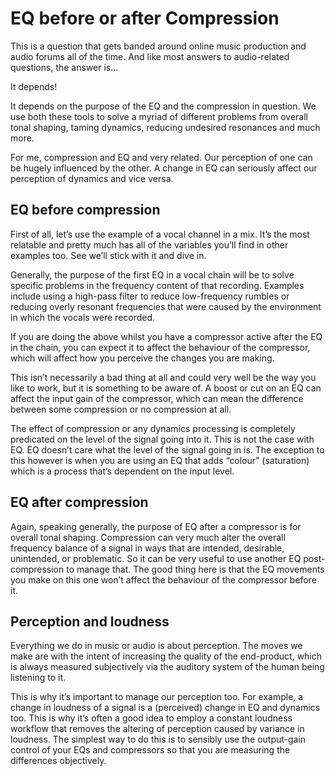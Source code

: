 # EQ before or after Compression



This is a question that gets banded around online music production and audio forums all of the time. And like most answers to audio-related questions, the answer is…

It depends!

It depends on the purpose of the EQ and the compression in question. We use both these tools to solve a myriad of different problems from overall tonal shaping, taming dynamics, reducing undesired resonances and much more.

For me, compression and EQ and very related. Our perception of one can be hugely influenced by the other. A change in EQ can seriously affect our perception of dynamics and vice versa.

EQ before compression
---------------------

First of all, let’s use the example of a vocal channel in a mix. It’s the most relatable and pretty much has all of the variables you’ll find in other examples too. See we’ll stick with it and dive in.

Generally, the purpose of the first EQ in a vocal chain will be to solve specific problems in the frequency content of that recording. Examples include using a high-pass filter to reduce low-frequency rumbles or reducing overly resonant frequencies that were caused by the environment in which the vocals were recorded.

If you are doing the above whilst you have a compressor active after the EQ in the chain, you can expect it to affect the behaviour of the compressor, which will affect how you perceive the changes you are making.

This isn’t necessarily a bad thing at all and could very well be the way you like to work, but it is something to be aware of. A boost or cut on an EQ can affect the input gain of the compressor, which can mean the difference between some compression or no compression at all.

The effect of compression or any dynamics processing is completely predicated on the level of the signal going into it. This is not the case with EQ. EQ doesn’t care what the level of the signal going in is. The exception to this however is when you are using an EQ that adds “colour” (saturation) which is a process that’s dependent on the input level.

EQ after compression
--------------------

Again, speaking generally, the purpose of EQ after a compressor is for overall tonal shaping. Compression can very much alter the overall frequency balance of a signal in ways that are intended, desirable, unintended, or problematic. So it can be very useful to use another EQ post-compression to manage that. The good thing here is that the EQ movements you make on this one won’t affect the behaviour of the compressor before it.

Perception and loudness
-----------------------

Everything we do in music or audio is about perception. The moves we make are with the intent of increasing the quality of the end-product, which is always measured subjectively via the auditory system of the human being listening to it.

This is why it’s important to manage our perception too. For example, a change in loudness of a signal is a (perceived) change in EQ and dynamics too. This is why it’s often a good idea to employ a constant loudness workflow that removes the altering of perception caused by variance in loudness. The simplest way to do this is to sensibly use the output-gain control of your EQs and compressors so that you are measuring the differences objectively.

